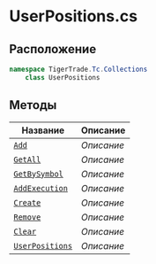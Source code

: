 
# UserPositions.cs
## Расположение
```csharp
namespace TigerTrade.Tc.Collections  
    class UserPositions
```

## Методы
| Название | Описание |
| --- | --- |
| [`Add`](./metody/Add.md) | *Описание* |
| [`GetAll`](./metody/GetAll.md) | *Описание* |
| [`GetBySymbol`](./metody/GetBySymbol.md) | *Описание* |
| [`AddExecution`](./metody/AddExecution.md) | *Описание* |
| [`Create`](./metody/Create.md) | *Описание* |
| [`Remove`](./metody/Remove.md) | *Описание* |
| [`Clear`](./metody/Clear.md) | *Описание* |
| [`UserPositions`](./metody/UserPositions.md) | *Описание* |
